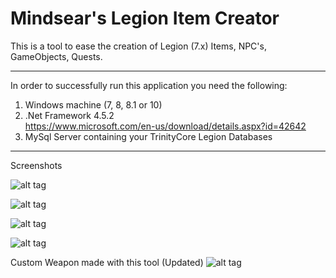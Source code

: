 # Mindsear's Legion Item Creator
This is a tool to ease the creation of Legion (7.x) Items, NPC's, GameObjects, Quests.

_________________________________________________________________________________________

In order to successfully run this application you need the following:  
1) Windows machine (7, 8, 8.1 or 10)  
2) .Net Framework 4.5.2  
https://www.microsoft.com/en-us/download/details.aspx?id=42642  
3) MySql Server containing your TrinityCore Legion Databases  

_________________________________________________________________________________________  

Screenshots  

![alt tag](https://image.ibb.co/mhm6WJ/1.png)

![alt tag](https://image.ibb.co/j6os5d/2.png)

![alt tag](https://image.ibb.co/c8ZUJy/3.png)

![alt tag](https://image.ibb.co/greX5d/4.png)

Custom Weapon made with this tool (Updated)
![alt tag](https://image.ibb.co/h8Qpkd/Wo_WScrn_Shot_050918_231541.jpg)
